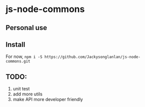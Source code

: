 
js-node-commons
========

## Personal use

## Install
For now, `npm i -S https://github.com/Jackysonglanlan/js-node-commons.git`


## TODO:
1. unit test
2. add more utils
3. make API more developer friendly
